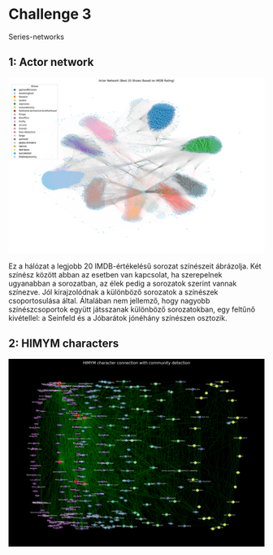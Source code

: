 # Challenge 3

Series-networks

## 1: Actor network

![Actor Network](actor_network.png)

Ez a hálózat a legjobb 20 IMDB-értékelésű sorozat színészeit ábrázolja. Két színész között abban az esetben van kapcsolat, ha szerepelnek ugyanabban a sorozatban, az élek pedig a sorozatok szerint vannak színezve. Jól kirajzolódnak a különböző sorozatok a színészek csoportosulása által. Általában nem jellemző, hogy nagyobb színészcsoportok együtt játsszanak különböző sorozatokban, egy feltűnő kivétellel: a Seinfeld és a Jóbarátok jónéhány színészen osztozik.

## 2: HIMYM characters

![HIMYM characters](HIMYM_characters.png)



